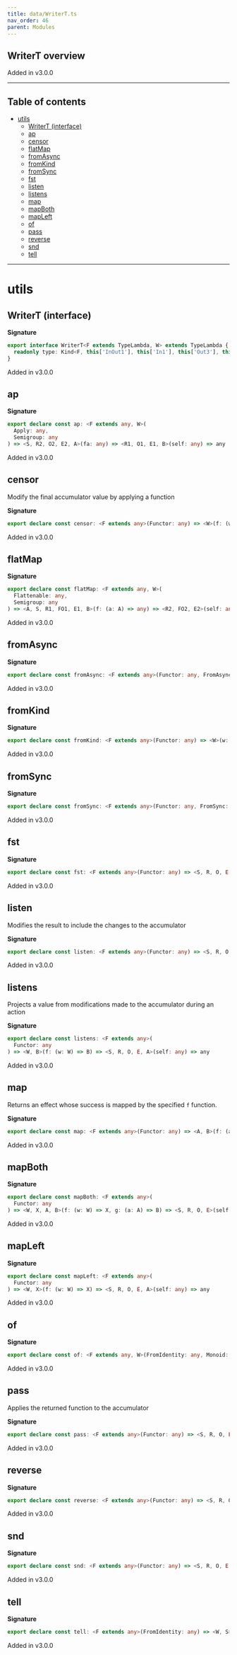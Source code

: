```yaml
---
title: data/WriterT.ts
nav_order: 46
parent: Modules
---
```


## WriterT overview

Added in v3.0.0

---

<h2 class="text-delta">Table of contents</h2>

- [utils](#utils)
  - [WriterT (interface)](#writert-interface)
  - [ap](#ap)
  - [censor](#censor)
  - [flatMap](#flatmap)
  - [fromAsync](#fromasync)
  - [fromKind](#fromkind)
  - [fromSync](#fromsync)
  - [fst](#fst)
  - [listen](#listen)
  - [listens](#listens)
  - [map](#map)
  - [mapBoth](#mapboth)
  - [mapLeft](#mapleft)
  - [of](#of)
  - [pass](#pass)
  - [reverse](#reverse)
  - [snd](#snd)
  - [tell](#tell)

---

# utils

## WriterT (interface)

**Signature**

```ts
export interface WriterT<F extends TypeLambda, W> extends TypeLambda {
  readonly type: Kind<F, this['InOut1'], this['In1'], this['Out3'], this['Out2'], Writer<W, this['Out1']>>
}
```

Added in v3.0.0

## ap

**Signature**

```ts
export declare const ap: <F extends any, W>(
  Apply: any,
  Semigroup: any
) => <S, R2, O2, E2, A>(fa: any) => <R1, O1, E1, B>(self: any) => any
```

Added in v3.0.0

## censor

Modify the final accumulator value by applying a function

**Signature**

```ts
export declare const censor: <F extends any>(Functor: any) => <W>(f: (w: W) => W) => <S, R, O, E, A>(self: any) => any
```

Added in v3.0.0

## flatMap

**Signature**

```ts
export declare const flatMap: <F extends any, W>(
  Flattenable: any,
  Semigroup: any
) => <A, S, R1, FO1, E1, B>(f: (a: A) => any) => <R2, FO2, E2>(self: any) => any
```

Added in v3.0.0

## fromAsync

**Signature**

```ts
export declare const fromAsync: <F extends any>(Functor: any, FromAsync: any) => <W>(w: W) => <A, S>(fa: any) => any
```

Added in v3.0.0

## fromKind

**Signature**

```ts
export declare const fromKind: <F extends any>(Functor: any) => <W>(w: W) => <S, R, O, E, A>(fa: any) => any
```

Added in v3.0.0

## fromSync

**Signature**

```ts
export declare const fromSync: <F extends any>(Functor: any, FromSync: any) => <W>(w: W) => <A, S>(fa: any) => any
```

Added in v3.0.0

## fst

**Signature**

```ts
export declare const fst: <F extends any>(Functor: any) => <S, R, O, E, W>(self: any) => any
```

Added in v3.0.0

## listen

Modifies the result to include the changes to the accumulator

**Signature**

```ts
export declare const listen: <F extends any>(Functor: any) => <S, R, O, E, W, A>(self: any) => any
```

Added in v3.0.0

## listens

Projects a value from modifications made to the accumulator during an action

**Signature**

```ts
export declare const listens: <F extends any>(
  Functor: any
) => <W, B>(f: (w: W) => B) => <S, R, O, E, A>(self: any) => any
```

Added in v3.0.0

## map

Returns an effect whose success is mapped by the specified `f` function.

**Signature**

```ts
export declare const map: <F extends any>(Functor: any) => <A, B>(f: (a: A) => B) => <S, R, O, E, W>(self: any) => any
```

Added in v3.0.0

## mapBoth

**Signature**

```ts
export declare const mapBoth: <F extends any>(
  Functor: any
) => <W, X, A, B>(f: (w: W) => X, g: (a: A) => B) => <S, R, O, E>(self: any) => any
```

Added in v3.0.0

## mapLeft

**Signature**

```ts
export declare const mapLeft: <F extends any>(
  Functor: any
) => <W, X>(f: (w: W) => X) => <S, R, O, E, A>(self: any) => any
```

Added in v3.0.0

## of

**Signature**

```ts
export declare const of: <F extends any, W>(FromIdentity: any, Monoid: any) => <A, S>(a: A) => any
```

Added in v3.0.0

## pass

Applies the returned function to the accumulator

**Signature**

```ts
export declare const pass: <F extends any>(Functor: any) => <S, R, O, E, W, A>(self: any) => any
```

Added in v3.0.0

## reverse

**Signature**

```ts
export declare const reverse: <F extends any>(Functor: any) => <S, R, O, E, W, A>(self: any) => any
```

Added in v3.0.0

## snd

**Signature**

```ts
export declare const snd: <F extends any>(Functor: any) => <S, R, O, E, A>(self: any) => any
```

Added in v3.0.0

## tell

**Signature**

```ts
export declare const tell: <F extends any>(FromIdentity: any) => <W, S>(w: W) => any
```

Added in v3.0.0
